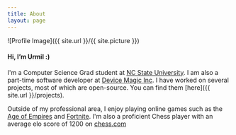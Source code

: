 ```yaml
---
title: About
layout: page
---
```

![Profile Image]({{ site.url }}/{{ site.picture }})

#### Hi, I’m Urmil :)
I'm a Computer Science Grad student at [NC State University](https://www.ncsu.edu/). I am also a part-time software developer at [Device Magic Inc](https://www.devicemagic.com/). I have worked on several projects, most of which are open-source. You can find them [here]({{ site.url }}/projects).  
  
Outside of my professional area, I enjoy playing online games such as the [Age of Empires](https://www.voobly.com/games/view/Age-of-Empires-II-The-Conquerors) and [Fortnite](https://www.epicgames.com/fortnite/en-US/home). I'm also a proficient Chess player with an average elo score of 1200 on [chess.com](https://www.chess.com/)
